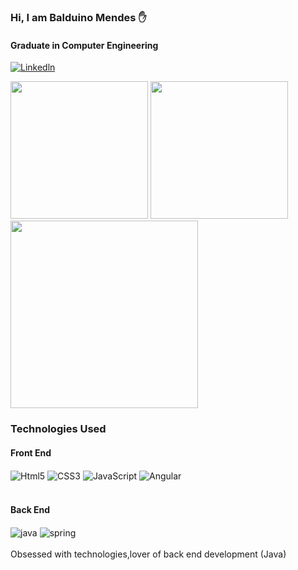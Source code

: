 ### Hi, I am Balduino Mendes ✋
#### Graduate in Computer Engineering
[![Linkedln](https://img.shields.io/badge/LinkedIn-0077B5?style=for-the-badge&logo=linkedin&logoColor=white)](https://www.linkedin.com/in/balduino-mendes-8728001a5)

<div>
 <img height="220px" src="https://github-readme-stats.vercel.app/api?username=devbmendes&show_icons=true&theme=transparent&count_private=true" />
 <img height="220px" src="https://github-readme-stats.vercel.app/api/top-langs/?username=devbmendes&show_icons=true&theme=transparent" />
</div>
<img height="300px" src="https://github-readme-activity-graph.vercel.app/graph?username=devbmendes&bg_color=162332&color=4c8a9e&line=ffffff&point=162ac0&area=true&hide_border=true)](https://github.com/ashutosh00710/github-readme-activity-graph" />
<h3> Technologies Used </h3>
<h4> Front End  </h4> 
<div style="display:inline_block">
<img align="center" alt="Html5" src="https://img.shields.io/badge/HTML-239120?style=for-the-badge&logo=html5&logoColor=white" />
<img align="center" alt="CSS3" src="https://img.shields.io/badge/CSS-239120?&style=for-the-badge&logo=css3&logoColor=white" />
<img align="center" alt="JavaScript" src="https://img.shields.io/badge/JavaScript-323330?style=for-the-badge&logo=javascript&logoColor=F7DF1E" />
<img align="center" alt="Angular" src="https://img.shields.io/badge/Angular-DD0031?style=for-the-badge&logo=angular&logoColor=white" />
</div>
<br />

#### Back End
<div style="display:inline_block">
<img align="center" alt ="java" src="https://img.shields.io/badge/Java-ED8B00?style=for-the-badge&logo=openjdk&logoColor=white" />
<img align="center" alt="spring" src="https://img.shields.io/badge/Spring-6DB33F?style=for-the-badge&logo=spring&logoColor=white" />
</div>
<br/>
Obsessed with technologies,lover of back end development (Java)

